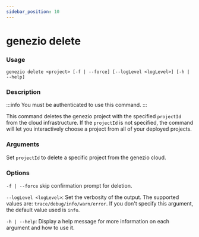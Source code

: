 ```yaml
---
sidebar_position: 10
---
```


# genezio delete

### Usage

`genezio delete <project> [-f | --force] [--logLevel <logLevel>] [-h | --help]`

### Description

<!-- :::info -->

:::info
You must be authenticated to use this command.
:::

<!-- ::: -->

This command deletes the genezio project with the specified `projectId` from the cloud infrastructure. If the `projectId` is not specified, the command will let you interactively choose a project from all of your deployed projects.&#x20;

### Arguments

Set `projectId` to delete a specific project from the genezio cloud.

### Options

`-f | --force` skip confirmation prompt for deletion.

`--logLevel <logLevel>`: Set the verbosity of the output. The supported values are: `trace/debug/info/warn/error`. If you don't specify this argument, the default value used is `info`.

`-h | --help`: Display a help message for more information on each argument and how to use it.
